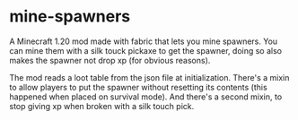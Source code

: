 # mine-spawners
A Minecraft 1.20 mod made with fabric that lets you mine spawners.
You can mine them with a silk touck pickaxe to get the spawner, doing so also makes the spawner not drop xp (for obvious reasons).

The mod reads a loot table from the json file at initialization.
There's a mixin to allow players to put the spawner without resetting its contents (this happened when placed on survival mode).
And there's a second mixin, to stop giving xp when broken with a silk touch pick.
